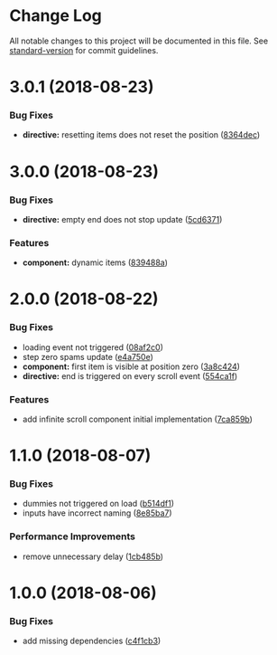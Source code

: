 # Change Log

All notable changes to this project will be documented in this file. See [standard-version](https://github.com/conventional-changelog/standard-version) for commit guidelines.

<a name="3.0.1"></a>
# 3.0.1 (2018-08-23)


### Bug Fixes

* **directive:** resetting items does not reset the position ([8364dec](https://github.com/SteveVanOpstal/angular-infinite-scroll/commit/8364dec))



<a name="3.0.0"></a>
# 3.0.0 (2018-08-23)


### Bug Fixes

* **directive:** empty end does not stop update ([5cd6371](https://github.com/SteveVanOpstal/angular-infinite-scroll/commit/5cd6371))


### Features

* **component:** dynamic items ([839488a](https://github.com/SteveVanOpstal/angular-infinite-scroll/commit/839488a))



<a name="2.0.0"></a>
# 2.0.0 (2018-08-22)


### Bug Fixes

* loading event not triggered ([08af2c0](https://github.com/SteveVanOpstal/angular-infinite-scroll/commit/08af2c0))
* step zero spams update ([e4a750e](https://github.com/SteveVanOpstal/angular-infinite-scroll/commit/e4a750e))
* **component:** first item is visible at position zero ([3a8c424](https://github.com/SteveVanOpstal/angular-infinite-scroll/commit/3a8c424))
* **directive:** end is triggered on every scroll event ([554ca1f](https://github.com/SteveVanOpstal/angular-infinite-scroll/commit/554ca1f))


### Features

* add infinite scroll component initial implementation ([7ca859b](https://github.com/SteveVanOpstal/angular-infinite-scroll/commit/7ca859b))



<a name="1.1.0"></a>
# 1.1.0 (2018-08-07)


### Bug Fixes

* dummies not triggered on load ([b514df1](https://github.com/SteveVanOpstal/angular-infinite-scroll/commit/b514df1))
* inputs have incorrect naming ([8e85ba7](https://github.com/SteveVanOpstal/angular-infinite-scroll/commit/8e85ba7))


### Performance Improvements

* remove unnecessary delay ([1cb485b](https://github.com/SteveVanOpstal/angular-infinite-scroll/commit/1cb485b))



<a name="1.0.0"></a>
# 1.0.0 (2018-08-06)


### Bug Fixes

* add missing dependencies ([c4f1cb3](https://github.com/SteveVanOpstal/angular-infinite-scroll/commit/c4f1cb3))
